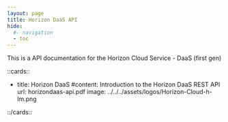 ```yaml
---
layout: page
title: Horizon DaaS API
hide:
  #- navigation
  - toc
---
```


This is a API documentation for the Horizon Cloud Service - DaaS (first gen)

::cards::

- title: Horizon DaaS
 #content: Introduction to the Horizon DaaS REST API
  url: horizondaas-api.pdf
  image: ../../../assets/logos/Horizon-Cloud-h-lm.png

::/cards::

<swagger-ui src="HCS_20_2_swagger.json"/>
